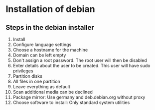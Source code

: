 # Installation of debian

## Steps in the debian installer

1. Install
2. Configure language settings
3. Choose a hostname for the machine
4. Domain can be left empty
5. Don't assign a root password. The root user will then be disabled
6. Enter details about the user to be created. This user will have sudo privileges
7. Partition disks
  1. All files in one partition
  2. Leave everything as default
8. Scan additional media can be declined
9. Package mirror: Use germany and deb.debian.org without proxy
10. Choose software to install: Only standard system utilities
